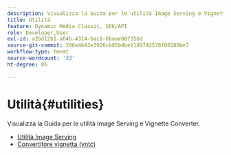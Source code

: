```yaml
---
description: Visualizza la Guida per le utilità Image Serving e Vignette Converter.
title: Utilità
feature: Dynamic Media Classic, SDK/API
role: Developer,User
exl-id: a2bd12b1-a64b-4314-bac9-66aae807356d
source-git-commit: 206e4643e3926cb85b4be2189743578f88180be7
workflow-type: tm+mt
source-wordcount: '33'
ht-degree: 0%

---
```


# Utilità{#utilities}

Visualizza la Guida per le utilità Image Serving e Vignette Converter.

* [Utilità Image Serving](/help/aem-is-ir-api/is-api/is-utils/utilities/c-utils-home.md)
* [Convertitore vignetta (vntc)](/help/aem-is-ir-api/utilities/c-ir-vignette-converter-vntc/c-ir-vignette-converter-vntc.md)
